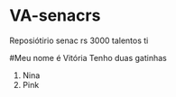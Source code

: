 # VA-senacrs
Reposiótirio senac rs 3000 talentos ti

#Meu nome é Vitória 
Tenho duas gatinhas
1. Nina
2. Pink

